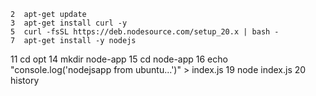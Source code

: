     2  apt-get update
    3  apt-get install curl -y
    5  curl -fsSL https://deb.nodesource.com/setup_20.x | bash -
    7  apt-get install -y nodejs

11 cd opt
14 mkdir node-app
15 cd node-app
16 echo "console.log('nodejsapp from ubuntu...')" > index.js
19 node index.js
20 history
